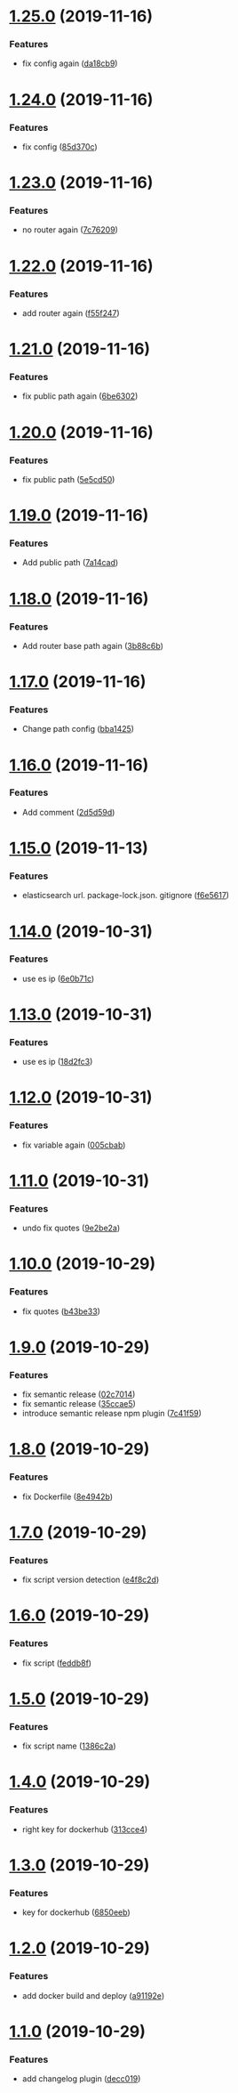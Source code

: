 # [1.25.0](https://github.com/corphub/corphub-frontend/compare/v1.24.0...v1.25.0) (2019-11-16)


### Features

* fix config again ([da18cb9](https://github.com/corphub/corphub-frontend/commit/da18cb9d941206340c5822de3a93f1f89af4ba0c))

# [1.24.0](https://github.com/corphub/corphub-frontend/compare/v1.23.0...v1.24.0) (2019-11-16)


### Features

* fix config ([85d370c](https://github.com/corphub/corphub-frontend/commit/85d370c4302971ee4620ee7fd6069cce9b978999))

# [1.23.0](https://github.com/corphub/corphub-frontend/compare/v1.22.0...v1.23.0) (2019-11-16)


### Features

* no router again ([7c76209](https://github.com/corphub/corphub-frontend/commit/7c76209060cbe29c681f180e648fca7b5b554fae))

# [1.22.0](https://github.com/corphub/corphub-frontend/compare/v1.21.0...v1.22.0) (2019-11-16)


### Features

* add router again ([f55f247](https://github.com/corphub/corphub-frontend/commit/f55f2475d1becad980c61697f39443dd5e29e973))

# [1.21.0](https://github.com/corphub/corphub-frontend/compare/v1.20.0...v1.21.0) (2019-11-16)


### Features

* fix public path again ([6be6302](https://github.com/corphub/corphub-frontend/commit/6be6302f860f1dfd98b2dab0d02a9fafc9197643))

# [1.20.0](https://github.com/corphub/corphub-frontend/compare/v1.19.0...v1.20.0) (2019-11-16)


### Features

* fix public path ([5e5cd50](https://github.com/corphub/corphub-frontend/commit/5e5cd50f45c1405de86e3f51bcc7dee5c496a0c2))

# [1.19.0](https://github.com/corphub/corphub-frontend/compare/v1.18.0...v1.19.0) (2019-11-16)


### Features

* Add public path ([7a14cad](https://github.com/corphub/corphub-frontend/commit/7a14cada4c57199561edbf60c004a08ecc2b1a1a))

# [1.18.0](https://github.com/corphub/corphub-frontend/compare/v1.17.0...v1.18.0) (2019-11-16)


### Features

* Add router base path again ([3b88c6b](https://github.com/corphub/corphub-frontend/commit/3b88c6b13b5214df58db7d7badf0bf7231094175))

# [1.17.0](https://github.com/corphub/corphub-frontend/compare/v1.16.0...v1.17.0) (2019-11-16)


### Features

* Change path config ([bba1425](https://github.com/corphub/corphub-frontend/commit/bba14252c28e18611951406e8ee92eb93dc7e708))

# [1.16.0](https://github.com/corphub/corphub-frontend/compare/v1.15.0...v1.16.0) (2019-11-16)


### Features

* Add comment ([2d5d59d](https://github.com/corphub/corphub-frontend/commit/2d5d59df66d5738bb0d5a1d76fa37804b2f382b4))

# [1.15.0](https://github.com/corphub/corphub-frontend/compare/v1.14.0...v1.15.0) (2019-11-13)


### Features

* elasticsearch url. package-lock.json. gitignore ([f6e5617](https://github.com/corphub/corphub-frontend/commit/f6e5617433bc0619db513c87301df66bd3081824))

# [1.14.0](https://github.com/corphub/corphub-frontend/compare/v1.13.0...v1.14.0) (2019-10-31)


### Features

* use es ip ([6e0b71c](https://github.com/corphub/corphub-frontend/commit/6e0b71c04bc5f9c70e00ab3e8405629b0864b80f))

# [1.13.0](https://github.com/corphub/corphub-frontend/compare/v1.12.0...v1.13.0) (2019-10-31)


### Features

* use es ip ([18d2fc3](https://github.com/corphub/corphub-frontend/commit/18d2fc3c12e23ed375a9c66c80f9e4218a8330ca))

# [1.12.0](https://github.com/corphub/corphub-frontend/compare/v1.11.0...v1.12.0) (2019-10-31)


### Features

* fix variable again ([005cbab](https://github.com/corphub/corphub-frontend/commit/005cbab225cda768a5cddcf6bb0fa824fef00928))

# [1.11.0](https://github.com/corphub/corphub-frontend/compare/v1.10.0...v1.11.0) (2019-10-31)


### Features

* undo fix quotes ([9e2be2a](https://github.com/corphub/corphub-frontend/commit/9e2be2a5ede1719f203f8a80549ddc5f5bc74628))

# [1.10.0](https://github.com/corphub/corphub-frontend/compare/v1.9.0...v1.10.0) (2019-10-29)


### Features

* fix quotes ([b43be33](https://github.com/corphub/corphub-frontend/commit/b43be3374bc20492ffc8760b49ff2577a16c3c84))

# [1.9.0](https://github.com/corphub/corphub-frontend/compare/v1.8.0...v1.9.0) (2019-10-29)


### Features

* fix semantic release ([02c7014](https://github.com/corphub/corphub-frontend/commit/02c7014085063a3a08ebfb2c9ba6eddf5d6eb0fd))
* fix semantic release ([35ccae5](https://github.com/corphub/corphub-frontend/commit/35ccae56f74f23872c2bd9e1afa828a76c82b2aa))
* introduce semantic release npm plugin ([7c41f59](https://github.com/corphub/corphub-frontend/commit/7c41f59079692b99445ebc4451d714321b27c4d3))

# [1.8.0](https://github.com/corphub/corphub-frontend/compare/v1.7.0...v1.8.0) (2019-10-29)


### Features

* fix Dockerfile ([8e4942b](https://github.com/corphub/corphub-frontend/commit/8e4942b23cec27eebeff59939dadae5c98f07b6f))

# [1.7.0](https://github.com/corphub/corphub-frontend/compare/v1.6.0...v1.7.0) (2019-10-29)


### Features

* fix script version detection ([e4f8c2d](https://github.com/corphub/corphub-frontend/commit/e4f8c2d793d9cc1e7c4a415966d1fd290c60be2e))

# [1.6.0](https://github.com/corphub/corphub-frontend/compare/v1.5.0...v1.6.0) (2019-10-29)


### Features

* fix script ([feddb8f](https://github.com/corphub/corphub-frontend/commit/feddb8f59675c07b12ea6288d819ba5f65471268))

# [1.5.0](https://github.com/corphub/corphub-frontend/compare/v1.4.0...v1.5.0) (2019-10-29)


### Features

* fix script name ([1386c2a](https://github.com/corphub/corphub-frontend/commit/1386c2ac85d74df72e5a957a28014a99aa677e69))

# [1.4.0](https://github.com/corphub/corphub-frontend/compare/v1.3.0...v1.4.0) (2019-10-29)


### Features

* right key for dockerhub ([313cce4](https://github.com/corphub/corphub-frontend/commit/313cce459c625efc49d08b4d7e8fb00bef3060e3))

# [1.3.0](https://github.com/corphub/corphub-frontend/compare/v1.2.0...v1.3.0) (2019-10-29)


### Features

* key for dockerhub ([6850eeb](https://github.com/corphub/corphub-frontend/commit/6850eeb5488ea80653f4948b5c17c1e5a6d22d32))

# [1.2.0](https://github.com/corphub/corphub-frontend/compare/v1.1.0...v1.2.0) (2019-10-29)


### Features

* add docker build and deploy ([a91192e](https://github.com/corphub/corphub-frontend/commit/a91192eb09060e27015d46e8c92e84f10aa62004))

# [1.1.0](https://github.com/corphub/corphub-frontend/compare/v1.0.0...v1.1.0) (2019-10-29)


### Features

* add changelog plugin ([decc019](https://github.com/corphub/corphub-frontend/commit/decc019d912cc3d21d488218e841cb99c3e503e8))

